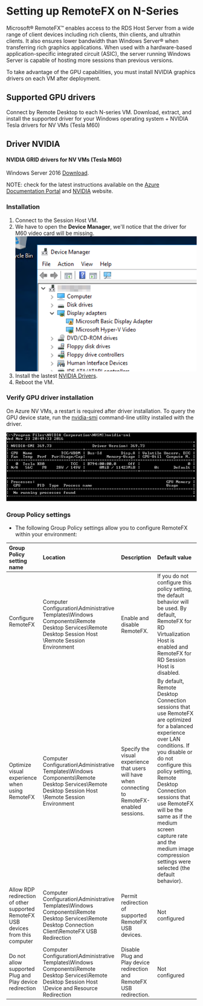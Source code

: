 # Setting up RemoteFX on N-Series

Microsoft® RemoteFX™ enables access to the RDS Host Server from a wide range of client devices including rich clients, thin clients, and ultrathin clients. It also ensures lower bandwidth than Windows Server® when transferring rich graphics applications. When used with a hardware-based application-specific integrated circuit (ASIC), the server running Windows Server is capable of hosting more sessions than previous versions.

To take advantage of the GPU capabilities, you must install NVIDIA graphics drivers on each VM after deployment.

## Supported GPU drivers
Connect by Remote Desktop to each N-series VM. Download, extract, and install the supported driver for your Windows operating system +
NVIDIA Tesla drivers for NV VMs (Tesla M60)

## Driver  NVIDIA 

#### NVIDIA GRID drivers for NV VMs (Tesla M60)
Windows Server 2016	[Download](https://go.microsoft.com/fwlink/?linkid=836843). 

   NOTE: check for the latest instructions available on the [Azure Documentation Portal](https://docs.microsoft.com/en-us/azure/virtual-machines/windows/n-series-driver-setup) and [NVIDIA](http://www.nvidia.com/) website.

### Installation

1. Connect to the Session Host VM.
2. We have to open the **Device Manager**, we'll notice that the driver for M60 video card will be missing.
   ![](./images/remote1.png)
3. Install the lastest [NVIDIA Drivers](http://www.nvidia.com/download/index.aspx).   
4. Reboot the VM.
    
### Verify GPU driver installation
On Azure NV VMs, a restart is required after driver installation. To query the GPU device state, run the [nvidia-smi](https://developer.nvidia.com/nvidia-system-management-interface) command-line utility installed with the driver.

![](./images/smi.png)
  
### Group Policy settings
   * The following Group Policy settings allow you to configure RemoteFX within your environment:   

| Group Policy setting name | Location | Description | Default value |
| :---  | :---  | :--- | :---  |
| Configure RemoteFX        | Computer Configuration\Administrative Templates\Windows Components\Remote Desktop Services\Remote Desktop Session Host \Remote Session Environment | Enable and disable RemoteFX. | If you do not configure this policy setting, the default behavior will be used. By default, RemoteFX for RD Virtualization Host is enabled and RemoteFX for RD Session Host is disabled. |
| Optimize visual experience when using RemoteFX | Computer Configuration\Administrative Templates\Windows Components\Remote Desktop Services\Remote Desktop Session Host \Remote Session Environment | Specify the visual experience that users will have when connecting to RemoteFX-enabled sessions. | By default, Remote Desktop Connection sessions that use RemoteFX are optimized for a balanced experience over LAN conditions. If you disable or do not configure this policy setting, Remote Desktop Connection sessions that use RemoteFX will be the same as if the medium screen capture rate and the medium image compression settings were selected (the default behavior). |
|Allow RDP redirection of other supported RemoteFX USB devices from this computer | Computer Configuration\Administrative Templates\Windows Components\Remote Desktop Services\Remote Desktop Connection Client\RemoteFX USB Redirection | Permit redirection of supported RemoteFX USB devices. | Not configured |
| Do not allow supported Plug and Play device redirection | Computer Configuration\Administrative Templates\Windows Components\Remote Desktop Services\Remote Desktop Session Host \Device and Resource Redirection | Disable Plug and Play device redirection and RemoteFX USB redirection. | Not configured |

